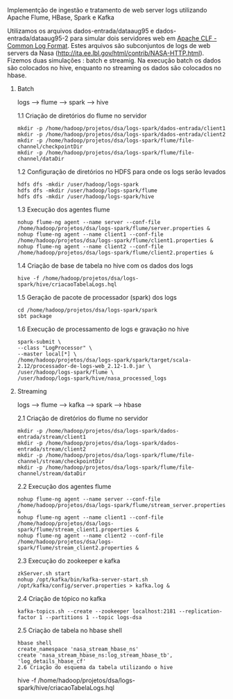 Implementção de ingestão e tratamento de web server logs utilizando Apache Flume, HBase, Spark e Kafka

 Utilizamos os arquivos dados-entrada/dataaug95 e dados-entrada/dataaug95-2 para simular dois servidores web em [Apache CLF - Common Log Format](https://httpd.apache.org/docs/2.4/logs.html). Estes arquivos são subconjuntos de logs de web servers da Nasa (http://ita.ee.lbl.gov/html/contrib/NASA-HTTP.html). Fizemos duas simulações : batch e streamig. Na execução batch os dados são colocados no hive, enquanto no streaming os dados são colocados no hbase.

1. Batch

    logs --> flume --> spark --> hive

    1.1 Criação de diretórios do flume no servidor
    ```
    mkdir -p /home/hadoop/projetos/dsa/logs-spark/dados-entrada/client1
    mkdir -p /home/hadoop/projetos/dsa/logs-spark/dados-entrada/client2
    mkdir -p /home/hadoop/projetos/dsa/logs-spark/flume/file-channel/checkpointDir
    mkdir -p /home/hadoop/projetos/dsa/logs-spark/flume/file-channel/dataDir
     ```    
         
    1.2 Configuração de diretórios no HDFS para onde os logs serão levados
    
    ``` 
    hdfs dfs -mkdir /user/hadoop/logs-spark
    hdfs dfs -mkdir /user/hadoop/logs-spark/flume
    hdfs dfs -mkdir /user/hadoop/logs-spark/hive
    ``` 
    
    1.3 Execução dos agentes flume

    ``` 
    nohup flume-ng agent --name server --conf-file /home/hadoop/projetos/dsa/logs-spark/flume/server.properties &
    nohup flume-ng agent --name client1 --conf-file /home/hadoop/projetos/dsa/logs-spark/flume/client1.properties & 
    nohup flume-ng agent --name client2 --conf-file /home/hadoop/projetos/dsa/logs-spark/flume/client2.properties &
    ```    
    
    1.4 Criação de base de tabela no hive com os dados dos logs
    ```
    hive -f /home/hadoop/projetos/dsa/logs-spark/hive/criacaoTabelaLogs.hql
    ```
    
    1.5 Geração de pacote de processador (spark) dos logs 
    ```
    cd /home/hadoop/projetos/dsa/logs-spark/spark
    sbt package
    ```
    1.6 Execução de processamento de logs e gravação no hive
    ```
    spark-submit \
    --class "LogProcessor" \
    --master local[*] \
    /home/hadoop/projetos/dsa/logs-spark/spark/target/scala-2.12/processador-de-logs-web_2.12-1.0.jar \
    /user/hadoop/logs-spark/flume \
    /user/hadoop/logs-spark/hive/nasa_processed_logs
    ```
2. Streaming

    logs --> flume --> kafka --> spark --> hbase

    2.1 Criação de diretórios do flume no servidor
    ```
    mkdir -p /home/hadoop/projetos/dsa/logs-spark/dados-entrada/stream/client1
    mkdir -p /home/hadoop/projetos/dsa/logs-spark/dados-entrada/stream/client2
    mkdir -p /home/hadoop/projetos/dsa/logs-spark/flume/file-channel/stream/checkpointDir
    mkdir -p /home/hadoop/projetos/dsa/logs-spark/flume/file-channel/stream/dataDir
     ```    
    2.2 Execução dos agentes flume
    ``` 
    nohup flume-ng agent --name server --conf-file /home/hadoop/projetos/dsa/logs-spark/flume/stream_server.properties &
    nohup flume-ng agent --name client1 --conf-file /home/hadoop/projetos/dsa/logs-spark/flume/stream_client1.properties & 
    nohup flume-ng agent --name client2 --conf-file /home/hadoop/projetos/dsa/logs-spark/flume/stream_client2.properties &
    ```    
    2.3 Execução do zookeeper e kafka
    ```
    zkServer.sh start
    nohup /opt/kafka/bin/kafka-server-start.sh /opt/kafka/config/server.properties > kafka.log &
    ```
    2.4 Criação de tópico no kafka
    ```    
    kafka-topics.sh --create --zookeeper localhost:2181 --replication-factor 1 --partitions 1 --topic logs-dsa
    ```
    2.5 Criação de tabela no hbase shell
    ```
    hbase shell
    create_namespace 'nasa_stream_hbase_ns'
    create 'nasa_stream_hbase_ns:log_stream_hbase_tb', 'log_details_hbase_cf'
    2.6 Criação do esquema da tabela utilizando o hive
   ```
    hive -f /home/hadoop/projetos/dsa/logs-spark/hive/criacaoTabelaLogs.hql
    ```
 
    